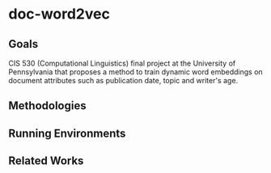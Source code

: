 # doc-word2vec

## Goals
CIS 530 (Computational Linguistics) final project at the University of Pennsylvania that proposes a method to train dynamic word embeddings on document attributes such as publication date, topic and writer's age.

## Methodologies

## Running Environments

## Related Works

